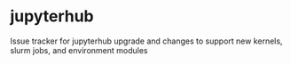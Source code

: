 # jupyterhub
Issue tracker for jupyterhub upgrade and changes to support new kernels, slurm jobs, and environment modules
